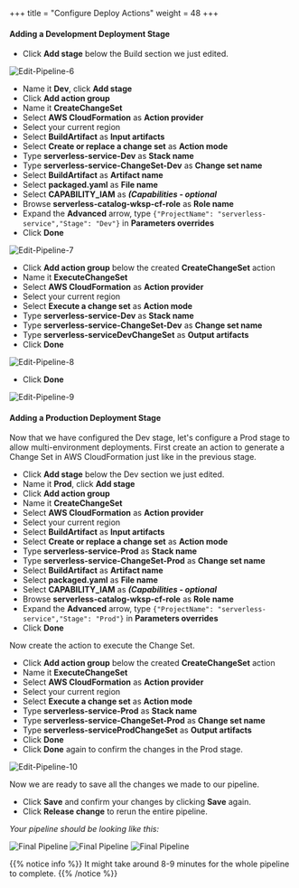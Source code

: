 +++
title = "Configure Deploy Actions"
weight = 48
+++

#### Adding a Development Deployment Stage

- Click **Add stage** below the Build section we just edited.

![Edit-Pipeline-6](/images/pipeline-edit-6.png?width=50pc&classes=shadow)

- Name it **Dev**, click **Add stage**
- Click **Add action group**
- Name it **CreateChangeSet**
- Select **AWS CloudFormation** as **Action provider**
- Select your current region
- Select **BuildArtifact** as **Input artifacts**
- Select **Create or replace a change set** as **Action mode**
- Type **serverless-service-Dev** as **Stack name**
- Type **serverless-service-ChangeSet-Dev** as **Change set name**
- Select **BuildArtifact** as **Artifact name**
- Select **packaged.yaml** as **File name**
- Select **CAPABILITY_IAM** as ***(Capabilities - optional***
- Browse **serverless-catalog-wksp-cf-role** as **Role name**
- Expand the **Advanced** arrow, type ```{"ProjectName": "serverless-service","Stage": "Dev"}``` in **Parameters overrides**
- Click **Done**

![Edit-Pipeline-7](/images/pipeline-edit-7.png?width=50pc&classes=shadow)

- Click **Add action group** below the created **CreateChangeSet** action
- Name it **ExecuteChangeSet**
- Select **AWS CloudFormation** as **Action provider**
- Select your current region
- Select **Execute a change set** as **Action mode**
- Type **serverless-service-Dev** as **Stack name**
- Type **serverless-service-ChangeSet-Dev** as **Change set name**
- Type **serverless-serviceDevChangeSet** as **Output artifacts**
- Click **Done**

![Edit-Pipeline-8](/images/pipeline-edit-8.png?width=50pc&classes=shadow)

- Click **Done**

![Edit-Pipeline-9](/images/pipeline-edit-9.png?width=50pc&classes=shadow)

#### Adding a Production Deployment Stage

Now that we have configured the Dev stage, let's configure a Prod stage to allow multi-environment deployments. First create an action to generate a Change Set in AWS CloudFormation just like in the previous stage.

- Click **Add stage** below the Dev section we just edited.
- Name it **Prod**, click **Add stage**
- Click **Add action group**
- Name it **CreateChangeSet**
- Select **AWS CloudFormation** as **Action provider**
- Select your current region
- Select **BuildArtifact** as **Input artifacts**
- Select **Create or replace a change set** as **Action mode**
- Type **serverless-service-Prod** as **Stack name**
- Type **serverless-service-ChangeSet-Prod** as **Change set name**
- Select **BuildArtifact** as **Artifact name**
- Select **packaged.yaml** as **File name**
- Select **CAPABILITY_IAM** as ***(Capabilities - optional***
- Browse **serverless-catalog-wksp-cf-role** as **Role name**
- Expand the **Advanced** arrow, type ```{"ProjectName": "serverless-service","Stage": "Prod"}``` in **Parameters overrides**
- Click **Done**

Now create the action to execute the Change Set.

- Click **Add action group** below the created **CreateChangeSet** action
- Name it **ExecuteChangeSet**
- Select **AWS CloudFormation** as **Action provider**
- Select your current region
- Select **Execute a change set** as **Action mode**
- Type **serverless-service-Prod** as **Stack name**
- Type **serverless-service-ChangeSet-Prod** as **Change set name**
- Type **serverless-serviceProdChangeSet** as **Output artifacts**
- Click **Done**
- Click **Done** again to confirm the changes in the Prod stage.

![Edit-Pipeline-10](/images/pipeline-edit-10.png?width=50pc&classes=shadow)

Now we are ready to save all the changes we made to our pipeline.

- Click **Save** and confirm your changes by clicking **Save** again.
- Click **Release change** to rerun the entire pipeline.

*Your pipeline should be looking like this:*

![Final Pipeline](/images/pipeline-diy-1.png?width=20pc&classes=shadow)
![Final Pipeline](/images/pipeline-diy-2.png?width=20pc&classes=shadow)
![Final Pipeline](/images/pipeline-diy-3.png?width=20pc&classes=shadow)

{{% notice info %}}
It might take around 8-9 minutes for the whole pipeline to complete.
{{% /notice %}}
